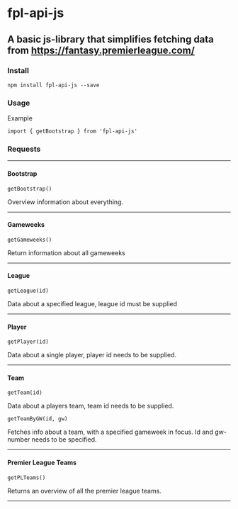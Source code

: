 # fpl-api-js

## A basic js-library that simplifies fetching data from https://fantasy.premierleague.com/

### Install

````
npm install fpl-api-js --save
````

### Usage
Example
````
import { getBootstrap } from 'fpl-api-js'
````

### Requests

----
#### Bootstrap
 ````
getBootstrap()
````
 
 Overview information about everything.

----
#### Gameweeks
 ````
getGameweeks()
````
 
Return information about all gameweeks

----
#### League
 ````
getLeague(id)
````
 
Data about a specified league, league id must be supplied

----
#### Player
 ````
getPlayer(id)
````
 
Data about a single player, player id needs to be supplied.

----
#### Team
 ````
getTeam(id)
````
 
Data about a players team, team id needs to be supplied.


 ````
getTeamByGW(id, gw)
````
 
Fetches info about a team, with a specified gameweek in focus. Id and gw-number needs to be specified.

----
#### Premier League Teams
 ````
getPLTeams()
````
 
Returns an overview of all the premier league teams.

----